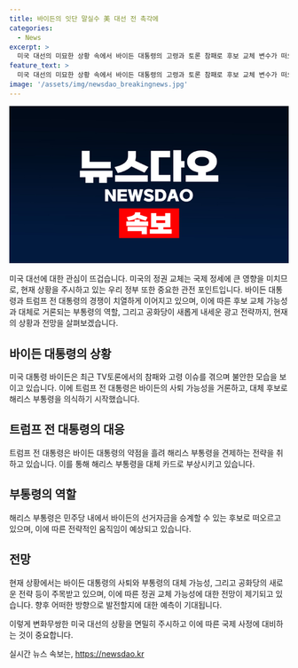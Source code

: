 ```yaml
---
title: 바이든의 잇단 말실수 美 대선 전 촉각에
categories:
  - News
excerpt: >
  미국 대선의 미묘한 상황 속에서 바이든 대통령의 고령과 토론 참패로 후보 교체 변수가 떠오를 가능성에 대한 관심이 높아지고 있습니다. 바이든의 과거 실수와 트럼프의 카멜라 해리스 부통령을 겨냥한 언급들이 경선을 더욱 예열시켜, 해리스 부통령이 대체 후보로 떠오르고 있습니다. 과거 민주당 사례와 함께, 이들의 움직임이 미래에 대통령직을 놓고 어떤 영향을 끼칠지 예측되고 있습니다.
feature_text: >
  미국 대선의 미묘한 상황 속에서 바이든 대통령의 고령과 토론 참패로 후보 교체 변수가 떠오를 가능성에 대한 관심이 높아지고 있습니다. 바이든의 과거 실수와 트럼프의 카멜라 해리스 부통령을 겨냥한 언급들이 경선을 더욱 예열시켜, 해리스 부통령이 대체 후보로 떠오르고 있습니다. 과거 민주당 사례와 함께, 이들의 움직임이 미래에 대통령직을 놓고 어떤 영향을 끼칠지 예측되고 있습니다.
image: '/assets/img/newsdao_breakingnews.jpg'
---
```


<p><img src="/assets/img/newsdao_breakingnews.jpg" alt="implanttips 속보" /></p>

<p>미국 대선에 대한 관심이 뜨겁습니다. 미국의 정권 교체는 국제 정세에 큰 영향을 미치므로, 현재 상황을 주시하고 있는 우리 정부 또한 중요한 관전 포인트입니다. 바이든 대통령과 트럼프 전 대통령의 경쟁이 치열하게 이어지고 있으며, 이에 따른 후보 교체 가능성과 대체로 거론되는 부통령의 역할, 그리고 공화당이 새롭게 내세운 광고 전략까지, 현재의 상황과 전망을 살펴보겠습니다. </p>

<h2 data-ke-size="size26">바이든 대통령의 상황</h2>

<p>미국 대통령 바이든은 최근 TV토론에서의 참패와 고령 이슈를 겪으며 불안한 모습을 보이고 있습니다. 이에 트럼프 전 대통령은 바이든의 사퇴 가능성을 거론하고, 대체 후보로 해리스 부통령을 의식하기 시작했습니다.</p>

<h2 data-ke-size="size26">트럼프 전 대통령의 대응</h2>

<p>트럼프 전 대통령은 바이든 대통령의 약점을 흘려 해리스 부통령을 견제하는 전략을 취하고 있습니다. 이를 통해 해리스 부통령을 대체 카드로 부상시키고 있습니다.</p>

<h2 data-ke-size="size26">부통령의 역할</h2>

<p>해리스 부통령은 민주당 내에서 바이든의 선거자금을 승계할 수 있는 후보로 떠오르고 있으며, 이에 따른 전략적인 움직임이 예상되고 있습니다.</p>

<h2 data-ke-size="size26">전망</h2>

<p>현재 상황에서는 바이든 대통령의 사퇴와 부통령의 대체 가능성, 그리고 공화당의 새로운 전략 등이 주목받고 있으며, 이에 따른 정권 교체 가능성에 대한 전망이 제기되고 있습니다. 향후 어떠한 방향으로 발전할지에 대한 예측이 기대됩니다.</p>

<p>이렇게 변화무쌍한 미국 대선의 상황을 면밀히 주시하고 이에 따른 국제 사정에 대비하는 것이 중요합니다.</p>
실시간 뉴스 속보는, <a href="https://newsdao.kr" rel="dofollow">https://newsdao.kr</a>


